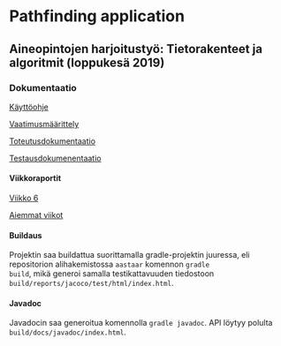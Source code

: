 # Pathfinding application

## Aineopintojen harjoitustyö: Tietorakenteet ja algoritmit (loppukesä 2019)

### Dokumentaatio

[Käyttöohje](https://github.com/magael/aastaar/blob/master/documentation/instructions.md)

[Vaatimusmäärittely](https://github.com/magael/aastaar/blob/master/documentation/maarittely.md)

[Toteutusdokumentaatio](https://github.com/magael/aastaar/blob/master/documentation/toteutus.md)

[Testausdokumenentaatio](https://github.com/magael/aastaar/blob/master/documentation/testaus.md)

#### Viikkoraportit

[Viikko 6](https://github.com/magael/aastaar/blob/master/documentation/viikkoraportit/viikkoraportti6.md)

[Aiemmat viikot](https://github.com/magael/aastaar/blob/master/documentation/viikkoraportit/)

#### Buildaus

Projektin saa buildattua suorittamalla gradle-projektin juuressa, eli repositorion alihakemistossa <code>aastaar</code> komennon <code>gradle build</code>, mikä generoi samalla testikattavuuden tiedostoon <code>build/reports/jacoco/test/html/index.html</code>.

#### Javadoc

Javadocin saa generoitua komennolla <code>gradle javadoc</code>. API löytyy polulta <code>build/docs/javadoc/index.html</code>.

